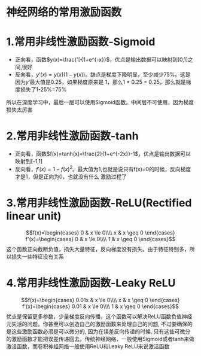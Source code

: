 神经网络的常用激励函数
===
# 1.常用非线性激励函数-Sigmoid
- 正向看，函数$y(x)=\frac{1}{1+e^{-x}}$，优点是输出数据可以映射到[0,1]之间,很好 
- 反向看，$y'(x)=y(x)(1-y(x))$。缺点是梯度下降明显，至少减少75%。这是因为$y'$最大值是0.25，如果梯度原来是
1，那么1 * 0.25 = 0.25，那么就是梯度损失了1-25%=75%

所以在深度学习中，最后一层可以使用Sigmoid函数。中间层不可使用，因为梯度损失太厉害

# 2.常用非线性激励函数-tanh
- 正向看，函数$f(x)=tanh(x)=\frac{2}{1+e^{-2x}}-1$，优点是输出数据可以映射到[-1,1]
- 反向看，$f'(x)=1-f(x)^2$。最大值为1,也就是说只有f(x)=0的时候，反向梯度才是1，但是正向为0，也就没有什么
激励过程了

# 3.常用非线性激励函数-ReLU(Rectified linear unit)
$$f(x)=\begin{cases}
0 & x \le 0\\\\
x & x \geq 0
\end{cases} f'(x)=\begin{cases}
0 & x \le 0\\\\
1 & x \geq 0
\end{cases}$$
这个函数正向截断负值，损失大量特征，反向梯度没有损失。由于特征特别多，所以损失一些特征没有关系

# 4.常用非线性激励函数-Leaky ReLU
$$f(x)=\begin{cases}
0.01x & x \le 0\\\\
x & x \geq 0
\end{cases} f'(x)=\begin{cases}
0.01 & x \le 0\\\\
1 & x \geq 0
\end{cases}$$
优点是保留更多参数，少量梯度反向传播，这个函数可以解决ReLU函数负值神经元失活的问题。你甚至可以创造自己的激励函数来处理自己的问题, 不过要确保的是这些激励函数必须是可以微分的, 因为在误差反向传递的时候, 只有这些可微分的激励函数才能把误差传递回去。传统神经网络，一般使用Sigmoid或者tanh来做激活函数，而卷积神经网络一般使用ReLU和Leaky ReLU来说激活函数








